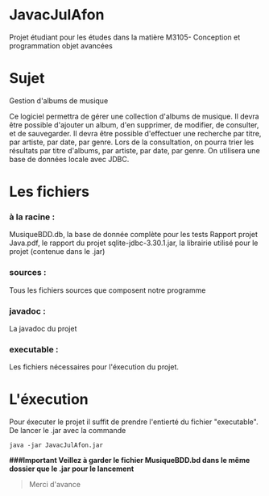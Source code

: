 # JavacJulAfon
Projet étudiant pour les études dans la matière M3105- Conception et programmation objet avancées

# Sujet
Gestion d'albums de musique

Ce logiciel permettra de gérer une collection d'albums de musique. Il devra être possible d'ajouter un album, d'en supprimer, de modifier, de consulter, et de sauvegarder. Il devra être possible d'effectuer une recherche par titre, par artiste, par date, par genre. Lors de la consultation, on pourra trier les résultats par titre d'albums, par artiste, par date, par genre. On utilisera une base de données locale avec JDBC.

# Les fichiers
### à la racine :
MusiqueBDD.db, la base de donnée complète pour les tests
Rapport projet Java.pdf, le rapport du projet
sqlite-jdbc-3.30.1.jar, la librairie utilisé pour le projet (contenue dans le .jar)

### sources :
Tous les fichiers sources que composent notre programme 

### javadoc :
La javadoc du projet

### executable :
Les fichiers nécessaires pour l'éxecution du projet.

# L'éxecution
Pour éxecuter le projet il suffit de prendre l'entierté du fichier "executable". De lancer le .jar avec la commande
```
java -jar JavacJulAfon.jar
```
**###Important 
  Veillez à garder le fichier MusiqueBDD.bd dans le même dossier que le .jar pour le lancement**
  
 > Merci d'avance
